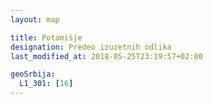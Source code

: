 ```yaml
---
layout: map

title: Potamišje
designation: Predeo izuzetnih odlika
last_modified_at: 2018-05-25T23:19:57+02:00

geoSrbija:
  L1_301: [16]
---
```

